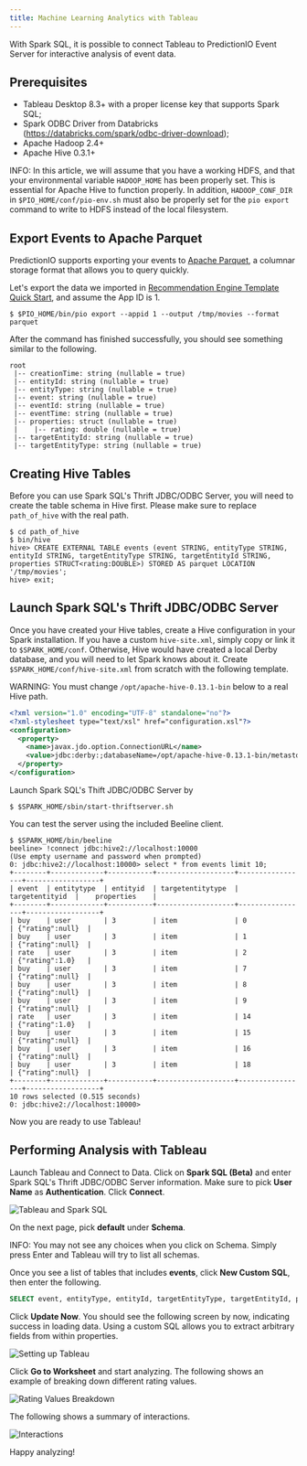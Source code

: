 ```yaml
---
title: Machine Learning Analytics with Tableau
---
```


With Spark SQL, it is possible to connect Tableau to PredictionIO Event Server
for interactive analysis of event data.

## Prerequisites

- Tableau Desktop 8.3+ with a proper license key that supports Spark SQL;
- Spark ODBC Driver from Databricks
  (https://databricks.com/spark/odbc-driver-download);
- Apache Hadoop 2.4+
- Apache Hive 0.3.1+

INFO: In this article, we will assume that you have a working HDFS, and that
your environmental variable `HADOOP_HOME` has been properly set. This is
essential for Apache Hive to function properly. In addition, `HADOOP_CONF_DIR`
in `$PIO_HOME/conf/pio-env.sh` must also be properly set for the `pio export`
command to write to HDFS instead of the local filesystem.

## Export Events to Apache Parquet

PredictionIO supports exporting your events to [Apache
Parquet](http://parquet.incubator.apache.org/), a columnar storage format that
allows you to query quickly.

Let's export the data we imported in [Recommendation Engine Template Quick
Start](/templates/recommendation/quickstart/#import-sample-data), and assume the
App ID is 1.

```
$ $PIO_HOME/bin/pio export --appid 1 --output /tmp/movies --format parquet
```

After the command has finished successfully, you should see something similar to
the following.

```
root
 |-- creationTime: string (nullable = true)
 |-- entityId: string (nullable = true)
 |-- entityType: string (nullable = true)
 |-- event: string (nullable = true)
 |-- eventId: string (nullable = true)
 |-- eventTime: string (nullable = true)
 |-- properties: struct (nullable = true)
 |    |-- rating: double (nullable = true)
 |-- targetEntityId: string (nullable = true)
 |-- targetEntityType: string (nullable = true)
```

## Creating Hive Tables

Before you can use Spark SQL's Thrift JDBC/ODBC Server, you will need to create
the table schema in Hive first. Please make sure to replace `path_of_hive` with
the real path.

```
$ cd path_of_hive
$ bin/hive
hive> CREATE EXTERNAL TABLE events (event STRING, entityType STRING, entityId STRING, targetEntityType STRING, targetEntityId STRING, properties STRUCT<rating:DOUBLE>) STORED AS parquet LOCATION '/tmp/movies';
hive> exit;
```

## Launch Spark SQL's Thrift JDBC/ODBC Server

Once you have created your Hive tables, create a Hive configuration in your Spark
installation. If you have a custom `hive-site.xml`, simply copy or link it to
`$SPARK_HOME/conf`. Otherwise, Hive would have created a local Derby database,
and you will need to let Spark knows about it. Create
`$SPARK_HOME/conf/hive-site.xml` from scratch with the following template.

WARNING: You must change `/opt/apache-hive-0.13.1-bin` below to a real Hive
path.

```xml
<?xml version="1.0" encoding="UTF-8" standalone="no"?>
<?xml-stylesheet type="text/xsl" href="configuration.xsl"?>
<configuration>
  <property>
    <name>javax.jdo.option.ConnectionURL</name>
    <value>jdbc:derby:;databaseName=/opt/apache-hive-0.13.1-bin/metastore_db;create=true</value>
  </property>
</configuration>
```

Launch Spark SQL's Thift JDBC/ODBC Server by

```
$ $SPARK_HOME/sbin/start-thriftserver.sh
```

You can test the server using the included Beeline client.

```
$ $SPARK_HOME/bin/beeline
beeline> !connect jdbc:hive2://localhost:10000
(Use empty username and password when prompted)
0: jdbc:hive2://localhost:10000> select * from events limit 10;
+--------+-------------+-----------+-------------------+-----------------+------------------+
| event  | entitytype  | entityid  | targetentitytype  | targetentityid  |    properties    |
+--------+-------------+-----------+-------------------+-----------------+------------------+
| buy    | user        | 3         | item              | 0               | {"rating":null}  |
| buy    | user        | 3         | item              | 1               | {"rating":null}  |
| rate   | user        | 3         | item              | 2               | {"rating":1.0}   |
| buy    | user        | 3         | item              | 7               | {"rating":null}  |
| buy    | user        | 3         | item              | 8               | {"rating":null}  |
| buy    | user        | 3         | item              | 9               | {"rating":null}  |
| rate   | user        | 3         | item              | 14              | {"rating":1.0}   |
| buy    | user        | 3         | item              | 15              | {"rating":null}  |
| buy    | user        | 3         | item              | 16              | {"rating":null}  |
| buy    | user        | 3         | item              | 18              | {"rating":null}  |
+--------+-------------+-----------+-------------------+-----------------+------------------+
10 rows selected (0.515 seconds)
0: jdbc:hive2://localhost:10000>
```

Now you are ready to use Tableau!

## Performing Analysis with Tableau

Launch Tableau and Connect to Data. Click on **Spark SQL (Beta)** and enter
Spark SQL's Thrift JDBC/ODBC Server information. Make sure to pick **User Name**
as **Authentication**. Click **Connect**.

![Tableau and Spark SQL](/images/datacollection/tableau-01.png)

On the next page, pick **default** under **Schema**.

INFO: You may not see any choices when you click on Schema. Simply press Enter
and Tableau will try to list all schemas.

Once you see a list of tables that includes **events**, click **New Custom
SQL**, then enter the following.

```sql
SELECT event, entityType, entityId, targetEntityType, targetEntityId, properties.rating FROM events
```

Click **Update Now**. You should see the following screen by now, indicating
success in loading data. Using a custom SQL allows you to extract arbitrary
fields from within properties.

![Setting up Tableau](/images/datacollection/tableau-02.png)

Click **Go to Worksheet** and start analyzing. The following shows an example of
breaking down different rating values.

![Rating Values Breakdown](/images/datacollection/tableau-03.png)

The following shows a summary of interactions.

![Interactions](/images/datacollection/tableau-04.png)

Happy analyzing!
